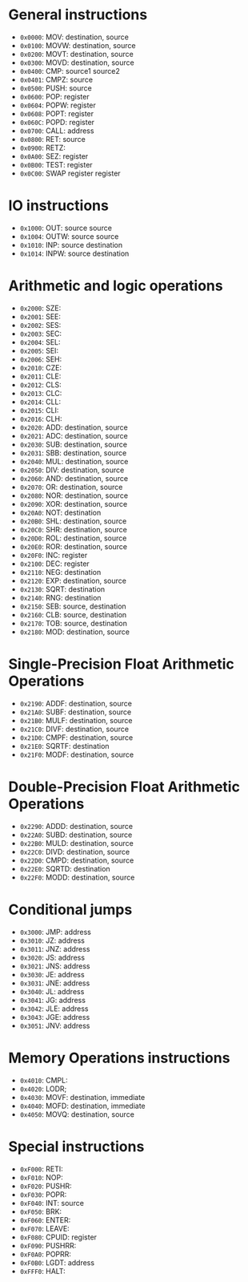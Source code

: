 # General instructions

- `0x0000`: MOV:  destination, source
- `0x0100`: MOVW: destination, source
- `0x0200`: MOVT: destination, source
- `0x0300`: MOVD: destination, source
- `0x0400`: CMP:  source1 source2
- `0x0401`: CMPZ: source
- `0x0500`: PUSH: source
- `0x0600`: POP:  register
- `0x0604`: POPW: register
- `0x0608`: POPT: register
- `0x060C`: POPD: register
- `0x0700`: CALL: address
- `0x0800`: RET:  source
- `0x0900`: RETZ:
- `0x0A00`: SEZ:  register
- `0x0B00`: TEST: register
- `0x0C00`: SWAP register register

# IO instructions

- `0x1000`: OUT:  source source
- `0x1004`: OUTW: source source
- `0x1010`: INP:  source destination
- `0x1014`: INPW: source destination

# Arithmetic and logic operations

- `0x2000`: SZE:
- `0x2001`: SEE:
- `0x2002`: SES:
- `0x2003`: SEC:
- `0x2004`: SEL:
- `0x2005`: SEI:
- `0x2006`: SEH:
- `0x2010`: CZE:
- `0x2011`: CLE:
- `0x2012`: CLS:
- `0x2013`: CLC:
- `0x2014`: CLL:
- `0x2015`: CLI:
- `0x2016`: CLH:
- `0x2020`: ADD:    destination, source
- `0x2021`: ADC:    destination, source
- `0x2030`: SUB:    destination, source
- `0x2031`: SBB:    destination, source
- `0x2040`: MUL:    destination, source
- `0x2050`: DIV:    destination, source
- `0x2060`: AND:    destination, source
- `0x2070`: OR:     destination, source
- `0x2080`: NOR:    destination, source
- `0x2090`: XOR:    destination, source
- `0x20A0`: NOT:    destination
- `0x20B0`: SHL:    destination, source
- `0x20C0`: SHR:    destination, source
- `0x20D0`: ROL:    destination, source
- `0x20E0`: ROR:    destination, source
- `0x20F0`: INC:    register
- `0x2100`: DEC:    register
- `0x2110`: NEG:    destination
- `0x2120`: EXP:    destination, source
- `0x2130`: SQRT:   destination
- `0x2140`: RNG:    destination
- `0x2150`: SEB:    source, destination
- `0x2160`: CLB:    source, destination
- `0x2170`: TOB:    source, destination
- `0x2180`: MOD:    destination, source

# Single-Precision Float Arithmetic Operations

- `0x2190`: ADDF:   destination, source
- `0x21A0`: SUBF:   destination, source
- `0x21B0`: MULF:   destination, source
- `0x21C0`: DIVF:   destination, source
- `0x21D0`: CMPF:   destination, source
- `0x21E0`: SQRTF:  destination
- `0x21F0`: MODF:   destination, source

# Double-Precision Float Arithmetic Operations

- `0x2290`: ADDD:   destination, source
- `0x22A0`: SUBD:   destination, source
- `0x22B0`: MULD:   destination, source
- `0x22C0`: DIVD:   destination, source
- `0x22D0`: CMPD:   destination, source
- `0x22E0`: SQRTD:  destination
- `0x22F0`: MODD:   destination, source

# Conditional jumps

- `0x3000`: JMP:    address
- `0x3010`: JZ:     address
- `0x3011`: JNZ:    address
- `0x3020`: JS:     address
- `0x3021`: JNS:    address
- `0x3030`: JE:     address
- `0x3031`: JNE:    address
- `0x3040`: JL:     address
- `0x3041`: JG:     address
- `0x3042`: JLE:    address
- `0x3043`: JGE:    address
- `0x3051`: JNV:    address

# Memory Operations instructions

- `0x4010`: CMPL:
- `0x4020`: LODR;
- `0x4030`: MOVF: destination, immediate
- `0x4040`: MOFD: destination, immediate
- `0x4050`: MOVQ: destination, source

# Special instructions

- `0xF000`: RETI:
- `0xF010`: NOP:
- `0xF020`: PUSHR:
- `0xF030`: POPR:
- `0xF040`: INT:    source
- `0xF050`: BRK:
- `0xF060`: ENTER:
- `0xF070`: LEAVE:
- `0xF080`: CPUID:  register
- `0xF090`: PUSHRR:
- `0xF0A0`: POPRR:
- `0xF0B0`: LGDT:   address
- `0xFFF0`: HALT:
